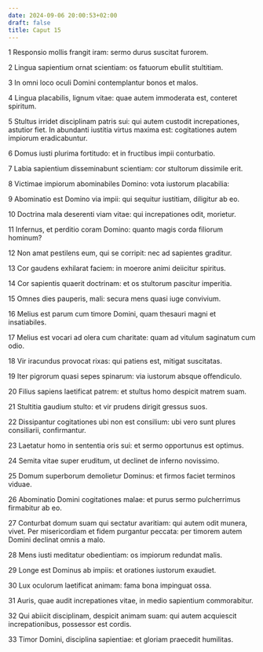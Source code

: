 ```yaml
---
date: 2024-09-06 20:00:53+02:00
draft: false
title: Caput 15
---
```





1 Responsio mollis frangit iram: sermo durus suscitat furorem.

2 Lingua sapientium ornat scientiam: os fatuorum ebullit stultitiam.

3 In omni loco oculi Domini contemplantur bonos et malos.

4 Lingua placabilis, lignum vitae: quae autem immoderata est, conteret spiritum.

5 Stultus irridet disciplinam patris sui: qui autem custodit increpationes, astutior fiet. In abundanti iustitia virtus maxima est: cogitationes autem impiorum eradicabuntur.

6 Domus iusti plurima fortitudo: et in fructibus impii conturbatio.

7 Labia sapientium disseminabunt scientiam: cor stultorum dissimile erit.

8 Victimae impiorum abominabiles Domino: vota iustorum placabilia:

9 Abominatio est Domino via impii: qui sequitur iustitiam, diligitur ab eo.

10 Doctrina mala deserenti viam vitae: qui increpationes odit, morietur.

11 Infernus, et perditio coram Domino: quanto magis corda filiorum hominum?

12 Non amat pestilens eum, qui se corripit: nec ad sapientes graditur.

13 Cor gaudens exhilarat faciem: in moerore animi deiicitur spiritus.

14 Cor sapientis quaerit doctrinam: et os stultorum pascitur imperitia.

15 Omnes dies pauperis, mali: secura mens quasi iuge convivium.

16 Melius est parum cum timore Domini, quam thesauri magni et insatiabiles.

17 Melius est vocari ad olera cum charitate: quam ad vitulum saginatum cum odio.

18 Vir iracundus provocat rixas: qui patiens est, mitigat suscitatas.

19 Iter pigrorum quasi sepes spinarum: via iustorum absque offendiculo.

20 Filius sapiens laetificat patrem: et stultus homo despicit matrem suam.

21 Stultitia gaudium stulto: et vir prudens dirigit gressus suos.

22 Dissipantur cogitationes ubi non est consilium: ubi vero sunt plures consiliarii, confirmantur.

23 Laetatur homo in sententia oris sui: et sermo opportunus est optimus.

24 Semita vitae super eruditum, ut declinet de inferno novissimo.

25 Domum superborum demolietur Dominus: et firmos faciet terminos viduae.

26 Abominatio Domini cogitationes malae: et purus sermo pulcherrimus firmabitur ab eo.

27 Conturbat domum suam qui sectatur avaritiam: qui autem odit munera, vivet. Per misericordiam et fidem purgantur peccata: per timorem autem Domini declinat omnis a malo.

28 Mens iusti meditatur obedientiam: os impiorum redundat malis.

29 Longe est Dominus ab impiis: et orationes iustorum exaudiet.

30 Lux oculorum laetificat animam: fama bona impinguat ossa.

31 Auris, quae audit increpationes vitae, in medio sapientium commorabitur.

32 Qui abiicit disciplinam, despicit animam suam: qui autem acquiescit increpationibus, possessor est cordis.

33 Timor Domini, disciplina sapientiae: et gloriam praecedit humilitas.

